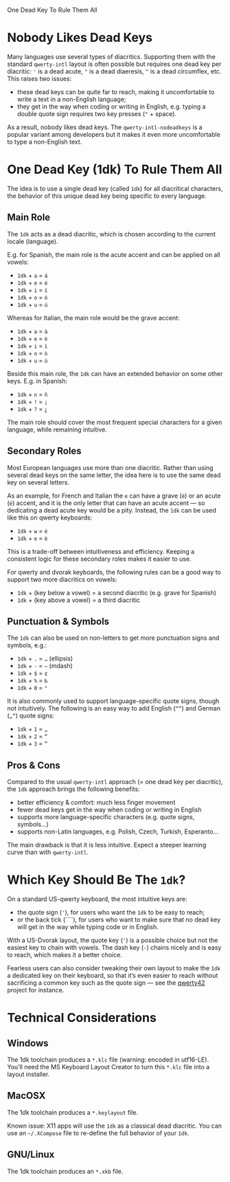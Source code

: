 One Dead Key To Rule Them All

# Nobody Likes Dead Keys

Many languages use several types of diacritics. Supporting them with the standard `qwerty-intl` layout is often possible but requires one dead key per diacritic: `'` is a dead acute, `"` is a dead diaeresis, `^` is a dead circumflex, etc. This raises two issues:

- these dead keys can be quite far to reach, making it uncomfortable to write a text in a non-English language;
- they get in the way when coding or writing in English, e.g. typing a double quote sign requires two key presses (`"` + space).

As a result, nobody likes dead keys. The `qwerty-intl-nodeadkeys` is a popular variant among developers but it makes it even more uncomfortable to type a non-English text.

# One Dead Key (1dk) To Rule Them All

The idea is to use a single dead key (called `1dk`) for all diacritical characters, the behavior of this unique dead key being specific to every language.

## Main Role

The `1dk` acts as a dead diacritic, which is chosen according to the current locale (language).

E.g. for Spanish, the main role is the acute accent and can be applied on all vowels:

- `1dk` + `a` = `á`
- `1dk` + `e` = `é`
- `1dk` + `i` = `í`
- `1dk` + `o` = `ó`
- `1dk` + `u` = `ú`

Whereas for Italian, the main role would be the grave accent:

- `1dk` + `a` = `à`
- `1dk` + `e` = `è`
- `1dk` + `i` = `ì`
- `1dk` + `o` = `ò`
- `1dk` + `u` = `ù`

Beside this main role, the `1dk` can have an extended behavior on some other keys. E.g. in Spanish:

- `1dk` + `n` = `ñ`
- `1dk` + `!` = `¡`
- `1dk` + `?` = `¿`

The main role should cover the most frequent special characters for a given language, while remaining intuitive.

## Secondary Roles

Most European languages use more than one diacritic. Rather than using several dead keys on the same letter, the idea here is to use the same dead key on several letters.

As an example, for French and Italian the `e` can have a grave (`è`) or an acute (`é`) accent, and it is the only letter that can have an acute accent — so dedicating a dead acute key would be a pity. Instead, the `1dk` can be used like this on qwerty keyboards:

- `1dk` + `w` = `é`
- `1dk` + `e` = `è`

This is a trade-off between intuitiveness and efficiency. Keeping a consistent logic for these secondary roles makes it easier to use.

For qwerty and dvorak keyboards, the following rules can be a good way to support two more diacritics on vowels:

- `1dk` + (key below a vowel) = a second diacritic (e.g. grave for Spanish)
- `1dk` + (key above a vowel) = a third diacritic

<!-- And of course, another dead diacritic can still be added to `shift`+`1dk`. -->

## Punctuation & Symbols

The `1dk` can also be used on non-letters to get more punctuation signs and symbols, e.g.:

- `1dk` + `.` = `…` (ellipsis)
- `1dk` + `-` = `—` (mdash)
- `1dk` + `$` = `¢`
- `1dk` + `%` = `‰`
- `1dk` + `0` = `°`

It is also commonly used to support language-specific quote signs, though not intuitively. The following is an easy way to add English (`“”`) and German (`„“`) quote signs:

- `1dk` + `1` = `„`
- `1dk` + `2` = `“`
- `1dk` + `3` = `”`

## Pros & Cons

Compared to the usual `qwerty-intl` approach (= one dead key per diacritic), the `1dk` approach brings the following benefits:

- better efficiency & comfort: much less finger movement
- fewer dead keys get in the way when coding or writing in English
- supports more language-specific characters (e.g. quote signs, symbols…)
- supports non-Latin languages, e.g. Polish, Czech, Turkish, Esperanto…

The main drawback is that it is less intuitive. Expect a steeper learning curve than with `qwerty-intl`.

# Which Key Should Be The `1dk`?

On a standard US-qwerty keyboard, the most intuitive keys are:

- the quote sign (`'`), for users who want the `1dk` to be easy to reach;
- or the back tick (````), for users who want to make sure that no dead key will get in the way while typing code or in English.

With a US-Dvorak layout, the quote key (`'`) is a possible choice but not the easiest key to chain with vowels. The dash key (`-`) chains nicely and is easy to reach, which makes it a better choice.

Fearless users can also consider tweaking their own layout to make the `1dk` a dedicated key on their keyboard, so that it’s even easier to reach without sacrificing a common key such as the quote sign — see the [qwerty42](http://qwerty-lafayette.org/) project for instance.

# Technical Considerations

## Windows

The 1dk toolchain produces a `*.klc` file (warning: encoded in utf16-LE). You’ll need the MS Keyboard Layout Creator to turn this `*.klc` file into a layout installer.

## MacOSX

The 1dk toolchain produces a `*.keylayout` file.

Known issue: X11 apps will use the `1dk` as a classical dead diacritic. You can use an `~/.XCompose` file to re-define the full behavior of your `1dk`.

## GNU/Linux

The 1dk toolchain produces an `*.xkb` file. 

